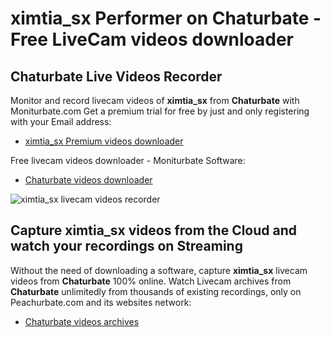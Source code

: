 # ximtia_sx Performer on Chaturbate - Free LiveCam videos downloader

## Chaturbate Live Videos Recorder

Monitor and record livecam videos of **ximtia_sx** from **Chaturbate** with Moniturbate.com
Get a premium trial for free by just and only registering with your Email address:
* [ximtia_sx Premium videos downloader](https://moniturbate.com/request-demo-licence-key.html)

Free livecam videos downloader - Moniturbate Software:
* [Chaturbate videos downloader](https://moniturbate.com/moniturbate-download-software.html)

![ximtia_sx livecam videos recorder](https://peachurnet.com/templates/moniturbate-software.png)


## Capture ximtia_sx videos from the Cloud and watch your recordings on Streaming

Without the need of downloading a software, capture **ximtia_sx** livecam videos from **Chaturbate** 100% online.
Watch Livecam archives from **Chaturbate** unlimitedly from thousands of existing recordings, only on Peachurbate.com and its websites network:
* [Chaturbate videos archives](https://peachurnet.com/)
